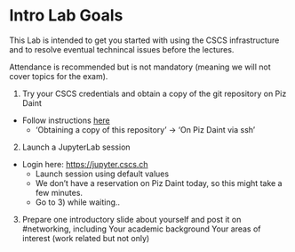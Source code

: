 # Intro Lab Goals

This Lab is intended to get you started with using the CSCS infrastructure and to resolve eventual technincal issues before the lectures. 

Attendance is recommended but is not mandatory (meaning we will not cover topics for the exam).

1) Try your CSCS credentials and obtain a copy of the git repository on Piz Daint
  - Follow instructions [here](https://github.com/eth-cscs/SummerUniversity2023)
    - ‘Obtaining a copy of this repository’ -> ‘On Piz Daint via ssh’ 

2) Launch a JupyterLab session
  - Login here: https://jupyter.cscs.ch
    - Launch session using default values
    - We don’t have a reservation on Piz Daint today, so this might take a few minutes. 
    - Go to 3) while waiting..

3) Prepare one introductory slide about yourself and post it on #networking, including
Your academic background
Your areas of interest (work related but not only)

